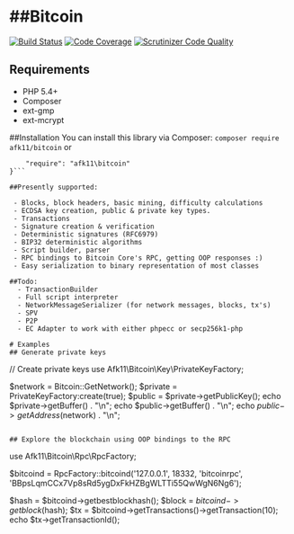
##Bitcoin
=======
[![Build Status](https://scrutinizer-ci.com/g/afk11/bitcoin/badges/build.png?b=master)](https://scrutinizer-ci.com/g/afk11/bitcoin/build-status/master)
[![Code Coverage](https://scrutinizer-ci.com/g/afk11/bitcoin/badges/coverage.png?b=master)](https://scrutinizer-ci.com/g/afk11/bitcoin/?branch=master)
[![Scrutinizer Code Quality](https://scrutinizer-ci.com/g/afk11/bitcoin/badges/quality-score.png?b=master)](https://scrutinizer-ci.com/g/afk11/bitcoin/?branch=master)

## Requirements
 * PHP 5.4+
 * Composer
 * ext-gmp
 * ext-mcrypt

##Installation
You can install this library via Composer:
`composer require afk11/bitcoin`
or 
```{
    "require": "afk11\bitcoin"
}```

##Presently supported:

 - Blocks, block headers, basic mining, difficulty calculations
 - ECDSA key creation, public & private key types. 
 - Transactions
 - Signature creation & verification 
 - Deterministic signatures (RFC6979)
 - BIP32 deterministic algorithms
 - Script builder, parser
 - RPC bindings to Bitcoin Core's RPC, getting OOP responses :)
 - Easy serialization to binary representation of most classes

##Todo:
  - TransactionBuilder
  - Full script interpreter
  - NetworkMessageSerializer (for network messages, blocks, tx's)
  - SPV
  - P2P
  - EC Adapter to work with either phpecc or secp256k1-php
  
# Examples  
## Generate private keys
```
 // Create private keys
 use Afk11\Bitcoin\Key\PrivateKeyFactory;
 
 $network = Bitcoin::GetNetwork();
 $private = PrivateKeyFactory:create(true);
 $public = $private->getPublicKey();
 echo $private->getBuffer() . "\n";
 echo $public->getBuffer() . "\n";
 echo $public->getAddress($network) . "\n";
```

## Explore the blockchain using OOP bindings to the RPC
```
use Afk11\Bitcoin\Rpc\RpcFactory;

$bitcoind = RpcFactory::bitcoind('127.0.0.1', 18332, 'bitcoinrpc', 'BBpsLqmCCx7Vp8sRd5ygDxFkHZBgWLTTi55QwWgN6Ng6');

$hash = $bitcoind->getbestblockhash();
$block = $bitcoind->getblock($hash);
$tx = $bitcoind->getTransactions()->getTransaction(10);
echo $tx->getTransactionId();
```
